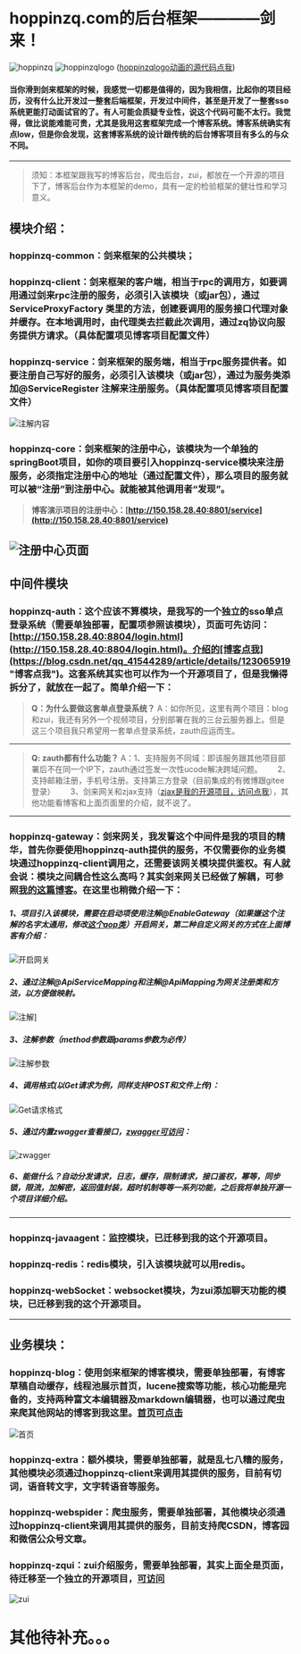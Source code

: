 # hoppinzq.com的后台框架————剑来！
![hoppinzq](https://images.gitee.com/uploads/images/2021/0930/192956_f3d9482b_5294558.png)
![hoppinzqlogo](https://images.gitee.com/uploads/images/2021/0930/201304_6e8f53a0_5294558.gif)
([hoppinzqlogo动画的源代码点我](https://gitee.com/hoppin/hoppinzq-logo))

#### 当你滑到剑来框架的时候，我感觉一切都是值得的，因为我相信，比起你的项目经历，没有什么比开发过一整套后端框架，开发过中间件，甚至是开发了一整套sso系统更能打动面试官的了。有人可能会质疑专业性，说这个代码可能不太行。我觉得，做比说能难能可贵，尤其是我用这套框架完成一个博客系统。博客系统确实有点low，但是你会发现，这套博客系统的设计跟传统的后台博客项目有多么的与众不同。

------------
> 须知：本框架跟我写的博客后台，爬虫后台，zui，都放在一个开源的项目下了，博客后台作为本框架的demo，具有一定的检验框架的健壮性和学习意义。

## 模块介绍：
### hoppinzq-common：剑来框架的公共模块；
### hoppinzq-client：剑来框架的客户端，相当于rpc的调用方，如要调用通过剑来rpc注册的服务，必须引入该模块（或jar包），通过ServiceProxyFactory 类里的方法，创建要调用的服务接口代理对象并缓存。在本地调用时，由代理类去拦截此次调用，通过zq协议向服务提供方请求。（具体配置项见博客项目配置文件）
### hoppinzq-service：剑来框架的服务端，相当于rpc服务提供者。如要注册自己写好的服务，必须引入该模块（或jar包），通过为服务类添加@ServiceRegister 注解来注册服务。（具体配置项见博客项目配置文件）
![注解内容](hoppinzq-zqui/src/main/resources/static/idea64_jp8QgVMQn2.png)

### hoppinzq-core：剑来框架的注册中心，该模块为一个单独的springBoot项目，如你的项目要引入hoppinzq-service模块来注册服务，必须指定注册中心的地址（通过配置文件），那么项目的服务就可以被“注册”到注册中心。就能被其他调用者“发现”。
> **博客演示项目的注册中心：[http://150.158.28.40:8801/service](http://150.158.28.40:8801/service)**

![注册中心页面](hoppinzq-zqui/src/main/resources/static/chrome_73SWGD693r.png)
------------


## 中间件模块
### hoppinzq-auth：这个应该不算模块，是我写的一个独立的sso单点登录系统（需要单独部署，配置项参照该模块），页面可先访问：[http://150.158.28.40:8804/login.html](http://150.158.28.40:8804/login.html)。介绍的[博客点我](https://blog.csdn.net/qq_41544289/article/details/123065919 "博客点我")。这套系统其实也可以作为一个开源项目了，但是我懒得拆分了，就放在一起了。简单介绍一下：
> **Q：为什么要做这套单点登录系统？**
A：如你所见，这里有两个项目：blog和zui，我还有另外一个视频项目，分别部署在我的三台云服务器上。但是这三个项目我只希望用一套单点登录系统，zauth应运而生。

------------

> **Q: zauth都有什么功能？**
A：1、支持服务不同域：即该服务跟其他项目部署后不在同一个IP下，zauth通过签发一次性ucode解决跨域问题。
&nbsp;&nbsp;&nbsp;&nbsp;&nbsp;&nbsp;2、支持邮箱注册，手机号注册。支持第三方登录（目前集成的有微博跟gitee登录）
&nbsp;&nbsp;&nbsp;&nbsp;&nbsp;&nbsp;3、剑来网关和zjax支持（[zjax是我的开源项目，访问点我](https://gitee.com/hoppin/hoppinzq-jquery-zjax "zjax是我的开源项目，访问点我")），其他功能看博客和上面页面里的介绍，就不说了。

------------

### hoppinzq-gateway：剑来网关，我发誓这个中间件是我的项目的精华，首先你要使用hoppinzq-auth提供的服务，不仅需要你的业务模块通过hoppinzq-client调用之，还需要该网关模块提供鉴权。有人就会说：模块之间耦合性这么高吗？其实剑来网关已经做了解耦，可参照[我的这篇博客](http://1.15.232.156/blog/275579498257235970 "我的这篇博客")。在这里也稍微介绍一下：
##### 1、项目引入该模块，需要在启动项使用注解@EnableGateway（如果嫌这个注解的名字太通用，修改[这个aop类](https://gitee.com/hoppin/hoppinzq/blob/master/hoppinzq-gateway/src/main/java/com/hoppinzq/service/aop/annotation/EnableGateway.java "这个aop类")）开启网关，第二种自定义网关的方式在上面博客有介绍：
![开启网关](hoppinzq-zqui/src/main/resources/static/beeee66dc6fb4417b13ddba0ac660419.png)
##### 2、通过注解@ApiServiceMapping和注解@ApiMapping为网关注册类和方法，以方便做映射。

![注解](hoppinzq-zqui/src/main/resources/static/idea64_YFyibeJfJd.png)]
##### 3、注解参数（method参数跟params参数为必传）
![注解参数](hoppinzq-zqui/src/main/resources/static/idea64_PG6xbGzjIP.png)
##### 4、调用格式(以Get请求为例，同样支持POST和文件上传)：
![Get请求格式](hoppinzq-zqui/src/main/resources/static/Postman_BkMabiKDmA.png)
##### 5、通过内置zwagger查看接口，[zwagger可访问](http://1.15.232.156/zwagger.html "zwagger可访问")：
![zwagger](hoppinzq-zqui/src/main/resources/static/RIyZL8Igr5.png)
##### 6、能做什么？自动分发请求，日志，缓存，限制请求，接口鉴权，幂等，同步锁，限流，加解密，返回值封装，超时机制等等一系列功能，之后我将单独开源一个项目详细介绍。

------------

### hoppinzq-javaagent：监控模块，已迁移到我的这个开源项目。
### hoppinzq-redis：redis模块，引入该模块就可以用redis。
### hoppinzq-webSocket：websocket模块，为zui添加聊天功能的模块，已迁移到我的这个开源项目。


------------

## 业务模块：
### hoppinzq-blog：使用剑来框架的博客模块，需要单独部署，有博客草稿自动缓存，线程池展示首页，lucene搜索等功能，核心功能是完备的，支持两种富文本编辑器及markdown编辑器，也可以通过爬虫来爬其他网站的博客到我这里。[首页可点击](http://1.15.232.156/ "首页可点击")
![首页](hoppinzq-zqui/src/main/resources/static/0a4e03c38d5a4c17884a2396d1b30102.png)
### hoppinzq-extra：额外模块，需要单独部署，就是乱七八糟的服务，其他模块必须通过hoppinzq-client来调用其提供的服务，目前有切词，语音转文字，文字转语音等服务。
### hoppinzq-webspider：爬虫服务，需要单独部署，其他模块必须通过hoppinzq-client来调用其提供的服务，目前支持爬CSDN，博客园和微信公众号文章。
### hoppinzq-zqui：zui介绍服务，需要单独部署，其实上面全是页面，待迁移至一个独立的开源项目，[可访问](http://150.158.28.40:8811/ "可访问")
![zui](hoppinzq-zqui/src/main/resources/static/AWnPX0g3B5.png)


# 其他待补充。。。
